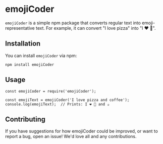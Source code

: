 # emojiCoder

`emojiCoder` is a simple npm package that converts regular text into emoji-representative text. For example, it can convert "I love pizza" into "I ❤️ 🍕".

## Installation

You can install `emojiCoder` via npm:

```
npm install emojiCoder
```

## Usage
```
const emojiCoder = require('emojiCoder');

const emojiText = emojiCoder('I love pizza and coffee');
console.log(emojiText);  // Prints: I ❤️ 🍕 and ☕
```

## Contributing
If you have suggestions for how emojiCoder could be improved, or want to report a bug, open an issue! We'd love all and any contributions.

